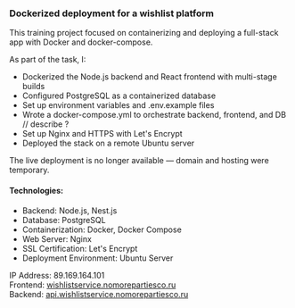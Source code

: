 ### Dockerized deployment for a wishlist platform

This training project focused on containerizing and deploying a full-stack app with Docker and docker-compose.

As part of the task, I:
- Dockerized the Node.js backend and React frontend with multi-stage builds
- Configured PostgreSQL as a containerized database
- Set up environment variables and .env.example files
- Wrote a docker-compose.yml to orchestrate backend, frontend, and DB // describe ?
- Set up Nginx and HTTPS with Let's Encrypt
- Deployed the stack on a remote Ubuntu server
  
The live deployment is no longer available — domain and hosting were temporary.

#### Technologies:
- Backend: Node.js, Nest.js
- Database: PostgreSQL
- Containerization: Docker, Docker Compose
- Web Server: Nginx
- SSL Certification: Let's Encrypt
- Deployment Environment: Ubuntu Server


IP Address: 89.169.164.101
<br>
Frontend: [wishlistservice.nomorepartiesco.ru](https://wishlistservice.nomorepartiesco.ru/)
<br>
Backend: [api.wishlistservice.nomorepartiesco.ru](https://api.wishlistservice.nomorepartiesco.ru/)
